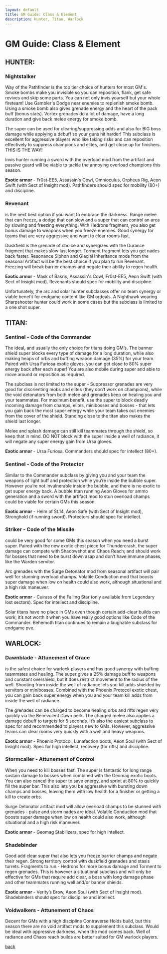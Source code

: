 ```yaml
---
layout: default
title: GM Guide: Class & Element
description: Hunter, Titan, Warlock
---
```


# GM Guide: Class & Element

## HUNTER:

### Nightstalker
Way of the Pathfinder is the top tier choice of hunters for most GM's. Smoke bombs make you invisible so you can reposition, flank, get safe revives and skip some parts. You can not only invis yourself but your whole fireteam! Use Gambler's Dodge near enemies to replenish smoke bomb. Using a smoke bomb also gives grenade energy and the heart of the pack buff (bonus stats). Vortex grenades do a lot of damage, have a long duration and give back melee energy for smoke bomb.

The super can be used for clearing/suppressing adds and also for BIG boss damage while applying a debuff so your guns hit harder! This subclass is excellent for aggressive players who like taking risks and can reposition effectively to suppress champions and elites, and get close up for finishers. THIS IS THE WAY!

Invis hunter running a sword with the overload mod from the artifact and passive guard will be viable to tackle the annoying overload champions this season.

**Exotic armor** - Fr0st-EE5, Assassin's Cowl, Omnioculus, Orpheus Rig, Aeon Swift (with Sect of Insight mod). Pathfinders should spec for mobility (80+) and discipline.


### Revenant
is the next best option if you want to embrace the darkness. Range melee that can freeze, a dodge that can slow and a super that can control an area by slowing and freezing everything. With Hedrons fragment, you also get bonus damage to weapons when you freeze enemies. Good synergy for teams that are very aggressive and want to clear rooms fast.

Duskfield is the grenade of choice and synergizes with the Durance fragment that makes slow last longer. Torment fragment lets you get nades back faster. Resonance Siphon and Glacial Inheritance mods from the seasonal Artifact will be the best choice if you plan to run Revenant. Freezing will break barrier champs and negate their ability to regen health.

**Exotic armor** - Mask of Bakris, Assassin's Cowl, Fr0st-EE5, Aeon Swift (with Sect of Insight mod). Revenants should spec for mobility and discipline.

Unfortunately, the arc and solar hunter subclasses offer no team synergy or viable benefit for endgame content like GM ordeals. A Nighthawk wearing Sharpshooter hunter could work in some cases but the subclass is limited to a one shot super.


## TITAN:

### Sentinel - Code of the Commander
The ideal, and usually the only choice for titans doing GM’s. The banner shield super blocks every type of damage for a long duration, while also making heaps of orbs and buffing weapon damage (35%) for your team. Paired with Ursa Furiosa exotic gloves, you can get close to 80% super energy back after each super! You are also mobile during super and able to move around or reposition as required.

The subclass is not limited to the super - Suppressor grenades are very good for disorienting mobs and elites (they don’t work on champions), while the void detonators from both melee and grenades keep on healing you and your teammates. For maximum benefit, use the super to block deadly incoming damage from champs, elites, minibosses and bosses - that lets you gain back the most super energy while your team takes out enemies from the cover of the shield. Standing close to the titan also makes the shield last longer.

Melee and splash damage can still kill teammates through the shield, so keep that in mind. DO NOT block with the super inside a well of radiance, it will negate any super energy gain from Ursa gloves.

**Exotic armor** - Ursa Furiosa. Commanders should spec for intellect (80+).


### Sentinel - Code of the Protector
Similar to the Commander subclass by giving you and your team the weapons of light buff and protection while you’re inside the bubble super. However you’re not invulnerable inside the bubble, and there is no exotic to get super energy back. A bubble titan running Aeon Gloves for ammo generation and a sword with the artifact mod to stun overload champs could be viable for certain GMs this season.

**Exotic armor** - Helm of St.14, Aeon Safe (with Sect of Insight mod), Stronghold (if running sword). Protectors should spec for intellect.


### Striker - Code of the Missile
could be very good for some GMs this season when you need a burst super. Paired with the new exotic chest piece for Thundercrash, the super damage can compete with Shadowshot and Chaos Reach; and should work for bosses that need to be burst down asap and don’t have immune phases, like the Warden servitor.

Arc grenades with the Surge Detonator mod from seasonal artifact will pair well for stunning overload champs. Volatile Conduction mod that boosts super damage when low on health could also work, although situational and a high risk maneuver.

**Exotic armor** - Cuirass of the Falling Star (only available from Legendary lost sectors). Spec for intellect and discipline.


Solar titans have no place in GMs even though certain add-clear builds can work; it’s not worth it when you have really good options like Code of the Commander. Behemoth titan continues to remain a laughable subclass for endgame pve.


## WARLOCK:

### Dawnblade - Attunement of Grace
is the safest choice for warlock players and has good synergy with buffing teammates and healing. The super gives a 25% damage buff to weapons and constant overshield, but it does restrict movement to the radius of the well. Shooting from inside the well of radiance lets you kill adds shielded by servitors or minibosses. Combined with the Phoenix Protocol exotic chest, you can gain back super energy when you and your team kill adds from inside the well of radiance.

The grenades can be charged to become healing orbs and rifts regen very quickly via the Benevolent Dawn perk. The charged melee also applies a damage debuff to targets for 5 seconds. It’s also the easiest subclass to spec for and recommended to players new to GMs. However, aggressive teams can clear rooms very quickly with a well and heavy weapons.

**Exotic armor** - Phoenix Protocol, Lunafaction boots, Aeon Soul (with Sect of Insight mod). Spec for high intellect, recovery (for rifts) and discipline.


### Stormcaller - Attunement of Control
When you need to kill bosses fast. The super is fantastic for long range sustain damage to bosses when combined with the Geomag exotic boots. You can also cancel the super to save energy, and sprint at 80% to quickly fill the super bar. This also lets you be aggressive with bursting down champs and bosses, leaving them with low health for a finisher or getting a kill to create orbs.

Surge Detonator artifact mod will allow overload champs to be stunned with grenades - pulse and storm nades are ideal. Volatile Conduction mod that boosts super damage when low on health could also work, although situational and a high risk maneuver.

**Exotic armor** - Geomag Stabilizers, spec for high intellect.


### Shadebinder
Good add clear super that also lets you freeze barrier champs and negate their regen. Strong territory control with duskfield grenades and stasis turrets. Fragments to run - Hedrons for more bonus damage and Torment to regen grenades. This is however a situational subclass and will only be effective for GMs that require add clear, a boss with long damage phase and other teammates running well and/or banner shields.

**Exotic armor** - Verity’s Brow, Aeon Soul (with Sect of Insight mod). Shadebinders should spec for discipline and intellect.


### Voidwalkers - Attunement of Chaos
Decent for GMs with a high discipline Contraverse Holds build, but this season there are no void artifact mods to supplement this subclass. Would be ideal with oppressive darkness, when the mod comes back. Well of radiance and Chaos reach builds are better suited for GM warlock players.

[back](https://grandmaster-nf.github.io/)
